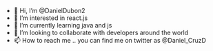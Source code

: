 - 👋 Hi, I’m @DanielDubon2
- 👀 I’m interested in react.js 
- 🌱 I’m currently learning java and js 
- 💞️ I’m looking to collaborate with developers around the world
- 📫 How to reach me .. you can find me on twitter as @Daniel_CruzD 

<!---
DanielDubon2/DanielDubon2 is a ✨ special ✨ repository because its `README.md` (this file) appears on your GitHub profile.
You can click the Preview link to take a look at your changes.
--->
